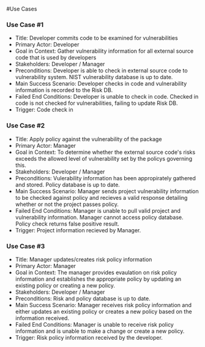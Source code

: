 #Use Cases

### Use Case #1

* Title: Developer commits code to be examined for vulnerabilities 
* Primary Actor: Developer
* Goal in Context: Gather vulnerability information for all external source code that is used by developers
* Stakeholders: Developer / Manager
* Preconditions: Developer is able to check in external source code to vulnerability system. NIST vulnerability database is up to date. 
* Main Success Scenario: Developer checks in code and vulnerability information is recorded to the Risk DB. 
* Failed End Conditions: Developer is unable to check in code. Checked in code is not checked for vulnerabilities, failing to update Risk DB. 
* Trigger: Code check in 

### Use Case #2

* Title: Apply policy against the vulnerability of the package 
* Primary Actor: Manager
* Goal in Context: To determine whether the external source code's risks exceeds the allowed level of vulnerability set by the policys governing this.
* Stakeholders: Developer / Manager
* Preconditions: Vulerability information has been appropirately gathered and stored. Policy database is up to date.
* Main Success Scenario: Manager sends project vulnerability information to be checked against policy and recieves a valid response detailing whether or not the project passes policy.
* Failed End Conditions:  Manager is unable to pull valid project and vulnerability information. Manager cannot access policy database. Policy check returns false positive result.
* Trigger: Project information recieved by Manager.

### Use Case #3

* Title: Manager updates/creates risk policy information 
* Primary Actor: Manager
* Goal in Context: The manager provides evaulation on risk policy information and establishes the appropriate policy by updating an existing policy or creating a new policy.  
* Stakeholders: Developer / Manager
* Preconditions: Risk and policy database is up to date. 
* Main Success Scenario: Manager receives risk policy information and either updates an existing policy or creates a new policy based on the information received. 
* Failed End Conditions: Manager is unable to receive risk policy information and is unable to make a change or create a new policy. 
* Trigger: Risk policy information received by the developer. 

